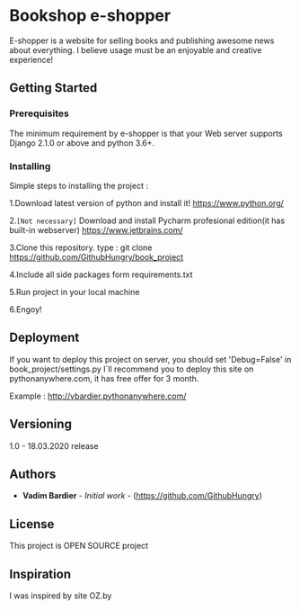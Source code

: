 # Bookshop e-shopper

E-shopper is a website for selling books and publishing awesome news about everything. I believe usage must be an enjoyable and creative experience!

## Getting Started


### Prerequisites

The minimum requirement by e-shopper is that your Web server supports Django 2.1.0 or above and python 3.6+. 

### Installing

Simple steps to installing the project :

1.Download latest version of python and install it!
	https://www.python.org/

2.`[Not necessary]` Download and install Pycharm profesional edition(it has built-in webserver)
	https://www.jetbrains.com/
	
3.Clone this repository.
type : git clone https://github.com/GithubHungry/book_project

4.Include all side packages form requirements.txt
	
5.Run project in your local machine

6.Engoy!

## Deployment

If you want to deploy this project on server, you should set 'Debug=False' in book_project/settings.py
I`ll recommend you to deploy this site on pythonanywhere.com, it has free offer for 3 month.

Example : http://vbardier.pythonanywhere.com/


## Versioning

1.0 - 18.03.2020 release

## Authors

* **Vadim Bardier** - *Initial work* - (https://github.com/GithubHungry)

## License

This project is OPEN SOURCE project
## Inspiration

I was inspired by site OZ.by
